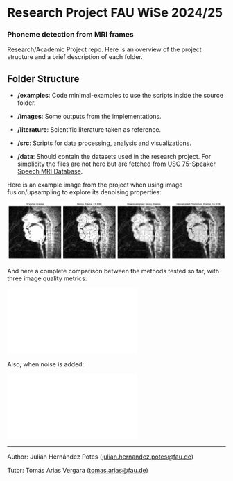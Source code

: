 # Research Project FAU WiSe 2024/25
### Phoneme detection from MRI frames

Research/Academic Project repo. Here is an overview of the project structure and a brief description of each folder.

## Folder Structure


- **/examples**: Code minimal-examples to use the scripts inside the source folder.
- **/images**: Some outputs from the implementations.
- **/literature**: Scientific literature taken as reference.
- **/src**: Scripts for data processing, analysis and visualizations.

- **/data**: Should contain the datasets used in the research project. For simplicity the files are not here but are fetched from [USC 75-Speaker Speech MRI Database](https://sail.usc.edu/span/75speakers/#:~:text=This%20dataset%20offers%20a%20unique,domain%20raw%20RT%2DMRI%20data).


Here is an example image from the project when using image fusion/upsampling to explore its denoising properties:

![GSA](./images/gsa.png)

And here a complete comparison between the methods tested so far, with three image quality metrics:

![Comp](./images/orig.pdf)

Also, when noise is added:

![Noise](./images/speckle.pdf)
___
Author: Julián Hernández Potes (julian.hernandez.potes@fau.de)

Tutor: Tomás Arias Vergara (tomas.arias@fau.de)
